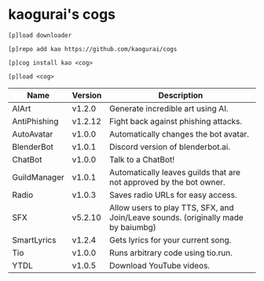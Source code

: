 # kaogurai's cogs

```
[p]load downloader

[p]repo add kao https://github.com/kaogurai/cogs

[p]cog install kao <cog>

[p]load <cog>
```

| Name | Version | Description |
|----------|--------|---------------------|
| AIArt | v1.2.0 | Generate incredible art using AI. |
| AntiPhishing | v1.2.12 | Fight back against phishing attacks. |
| AutoAvatar | v1.0.0 | Automatically changes the bot avatar. |
| BlenderBot | v1.0.1 | Discord version of blenderbot.ai. |
| ChatBot | v1.0.0 | Talk to a ChatBot! |
| GuildManager | v1.0.1 | Automatically leaves guilds that are not approved by the bot owner. |
| Radio | v1.0.3 | Saves radio URLs for easy access. |
| SFX | v5.2.10 | Allow users to play TTS, SFX, and Join/Leave sounds. (originally made by baiumbg) |
| SmartLyrics | v1.2.4 | Gets lyrics for your current song. |
| Tio | v1.0.0 | Runs arbitrary code using tio.run. |
| YTDL | v1.0.5 | Download YouTube videos. |
